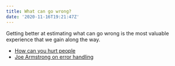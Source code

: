 ```yaml
---
title: What can go wrong?
date: '2020-11-16T19:21:47Z'
---
```


Getting better at estimating what can go wrong is the most valuable experience that we gain along the way.

- [How can you hurt people](./how-can-you-hurt-people.md)
- [Joe Armstrong on error handling](./joe-armstrong-error-handling.md)
